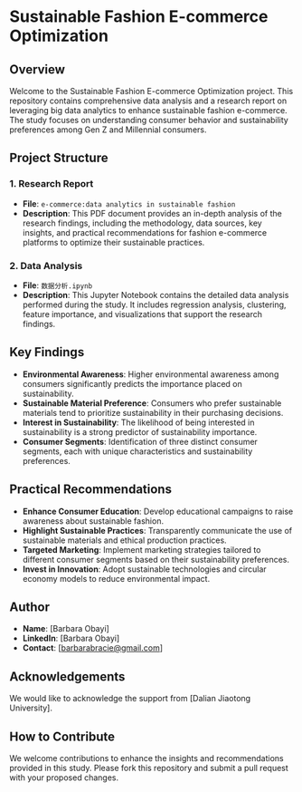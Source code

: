 # Sustainable Fashion E-commerce Optimization

## Overview
Welcome to the Sustainable Fashion E-commerce Optimization project. This repository contains comprehensive data analysis and a research report on leveraging big data analytics to enhance sustainable fashion e-commerce. The study focuses on understanding consumer behavior and sustainability preferences among Gen Z and Millennial consumers.

## Project Structure

### 1. Research Report
- **File**: `e-commerce:data analytics in sustainable fashion`
- **Description**: This PDF document provides an in-depth analysis of the research findings, including the methodology, data sources, key insights, and practical recommendations for fashion e-commerce platforms to optimize their sustainable practices.

### 2. Data Analysis
- **File**: `数据分析.ipynb`
- **Description**: This Jupyter Notebook contains the detailed data analysis performed during the study. It includes regression analysis, clustering, feature importance, and visualizations that support the research findings.

## Key Findings
- **Environmental Awareness**: Higher environmental awareness among consumers significantly predicts the importance placed on sustainability.
- **Sustainable Material Preference**: Consumers who prefer sustainable materials tend to prioritize sustainability in their purchasing decisions.
- **Interest in Sustainability**: The likelihood of being interested in sustainability is a strong predictor of sustainability importance.
- **Consumer Segments**: Identification of three distinct consumer segments, each with unique characteristics and sustainability preferences.

## Practical Recommendations
- **Enhance Consumer Education**: Develop educational campaigns to raise awareness about sustainable fashion.
- **Highlight Sustainable Practices**: Transparently communicate the use of sustainable materials and ethical production practices.
- **Targeted Marketing**: Implement marketing strategies tailored to different consumer segments based on their sustainability preferences.
- **Invest in Innovation**: Adopt sustainable technologies and circular economy models to reduce environmental impact.

## Author
- **Name**: [Barbara Obayi]
- **LinkedIn**: [Barbara Obayi]
- **Contact**: [barbarabracie@gmail.com]

## Acknowledgements
We would like to acknowledge the support from [Dalian Jiaotong University].

## How to Contribute
We welcome contributions to enhance the insights and recommendations provided in this study. Please fork this repository and submit a pull request with your proposed changes.

